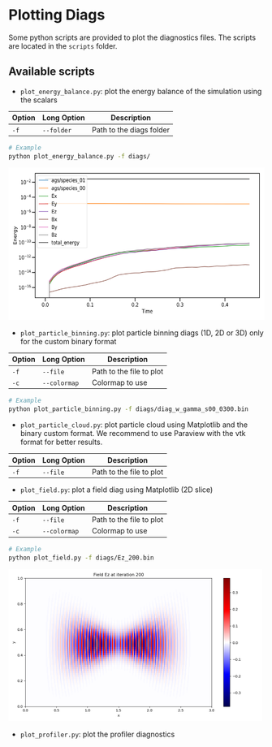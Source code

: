 # Plotting Diags

Some python scripts are provided to plot the diagnostics files.
The scripts are located in the `scripts` folder.

## Available scripts

- `plot_energy_balance.py`: plot the energy balance of the simulation using the scalars

| Option | Long Option | Description |
| --- | --- | --- |
| `-f` | `--folder` | Path to the diags folder |

```bash
# Example
python plot_energy_balance.py -f diags/
```

<img title="field diag example" alt="field diag example" src="./images/energy_balance.svg" height="300">

- `plot_particle_binning.py`: plot particle binning diags (1D, 2D or 3D) only for the custom binary format

| Option | Long Option | Description |
| --- | --- | --- |
| `-f` | `--file` | Path to the file to plot |
| `-c` | `--colormap` | Colormap to use |


```bash
# Example
python plot_particle_binning.py -f diags/diag_w_gamma_s00_0300.bin
```

- `plot_particle_cloud.py`: plot particle cloud using Matplotlib and the binary custom format. We recommend to use Paraview with the vtk format for better results.

| Option | Long Option | Description |
| --- | --- | --- |
| `-f` | `--file` | Path to the file to plot |

- `plot_field.py`: plot a field diag using Matplotlib (2D slice)

| Option | Long Option | Description |
| --- | --- | --- |
| `-f` | `--file` | Path to the file to plot |
| `-c` | `--colormap` | Colormap to use |

```bash
# Example
python plot_field.py -f diags/Ez_200.bin
```

<img title="field diag example" alt="field diag example" src="./images/Ez_200.png" height="300">

- `plot_profiler.py`: plot the profiler diagnostics